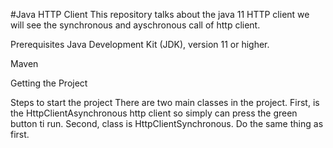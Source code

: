 #Java HTTP Client
This repository talks about the java 11 HTTP client we will see the synchronous and ayschronous call of http client.

Prerequisites
Java Development Kit (JDK), version 11 or higher.

Maven

Getting the Project

Steps to start the project
There are two main classes in the project. 
First, is the HttpClientAsynchronous http client so simply can press the green button ti run.
Second, class is HttpClientSynchronous. Do the same thing as first.
